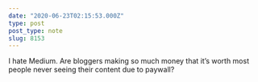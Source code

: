 ```yaml
---
date: "2020-06-23T02:15:53.000Z"
type: post 
post_type: note
slug: 8153
---
```

I hate Medium. Are bloggers making so much money that it’s worth most people never seeing their content due to paywall?

